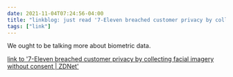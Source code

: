 ```yaml
---
date: 2021-11-04T07:24:56-04:00
title: "linkblog: just read '7-Eleven breached customer privacy by collecting facial imagery without consent | ZDNet'"
tags: ["link"]
---
```

We ought to be talking more about biometric data.
 
[link to '7-Eleven breached customer privacy by collecting facial imagery without consent | ZDNet'](https://www.zdnet.com/article/7-eleven-collected-customer-facial-imagery-during-in-store-surveys-without-consent/)
